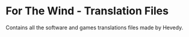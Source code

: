 # For The Wind - Translation Files
Contains all the software and games translations files made by Hevedy.
